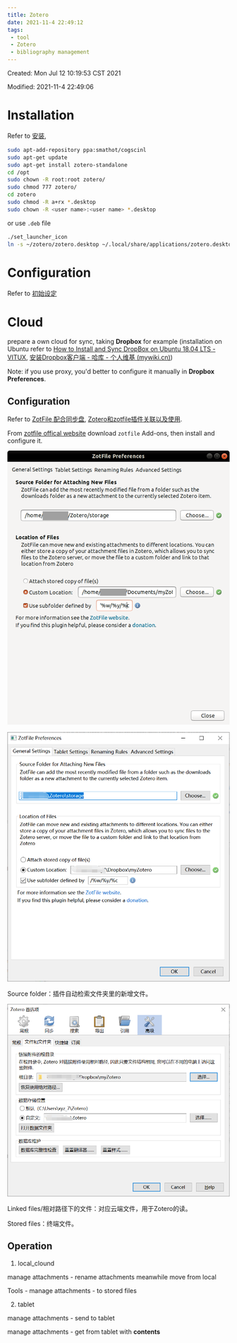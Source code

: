 ```yaml
---
title: Zotero
date: 2021-11-4 22:49:12
tags:
 - tool
 - Zotero
 - bibliography management
---
```


Created: Mon Jul 12 10:19:53 CST 2021

Modified: 2021-11-4 22:49:06

<!--more-->

# Installation

Refer to [安装](https://blog.csdn.net/xinjieyuan/article/details/105407564),

```bash
sudo apt-add-repository ppa:smathot/cogscinl
sudo apt-get update
sudo apt-get install zotero-standalone
cd /opt
sudo chown -R root:root zotero/
sudo chmod 777 zotero/
cd zotero
sudo chmod -R a+rx *.desktop
sudo chown -R <user name>:<user name> *.desktop
```

or use `.deb` file

```bash
./set_launcher_icon
ln -s ~/zotero/zotero.desktop ~/.local/share/applications/zotero.desktop
```

# Configuration

Refer to [初始设定](https://zhuanlan.zhihu.com/p/31852030)

# Cloud

prepare a own cloud for sync, taking **Dropbox** for example (installation on Ubuntu refer to [How to Install and Sync DropBox on Ubuntu 18.04 LTS - VITUX](https://vitux.com/how-to-install-and-sync-dropbox-on-ubuntu/), [安装Dropbox客户端 - 哈库 - 个人维基 (mywiki.cn)](https://www.mywiki.cn/hovercool/index.php/%E5%AE%89%E8%A3%85Dropbox%E5%AE%A2%E6%88%B7%E7%AB%AF))

Note: if you use proxy, you'd better to configure it manually in **Dropbox Preferences**.

## Configuration

Refer to [ZotFile 配合同步盘](https://zhuanlan.zhihu.com/p/31453719), [Zotero和zotfile插件关联以及使用](https://zhuanlan.zhihu.com/p/104848524).

From [zotfile offical website](https://link.zhihu.com/?target=http%3A//zotfile.com/) download `zotfile` Add-ons, then install and configure it.

![zotfileprefer](Zotero/zotfileprefer.png)

![image-20211104225200656](Zotero/image-20211104225200656.png)

Source folder：插件自动检索文件夹里的新增文件。

![image-20211104225013898](Zotero/image-20211104225013898.png)

Linked files/相对路径下的文件：对应云端文件，用于Zotero的读。

Stored files：终端文件。

## Operation

1. local_clound

manage attachments - rename attachments meanwhile move from local

Tools - manage attachments - to stored files

2. tablet

manage attachments - send to tablet

manage attachments - get from tablet with **contents**
